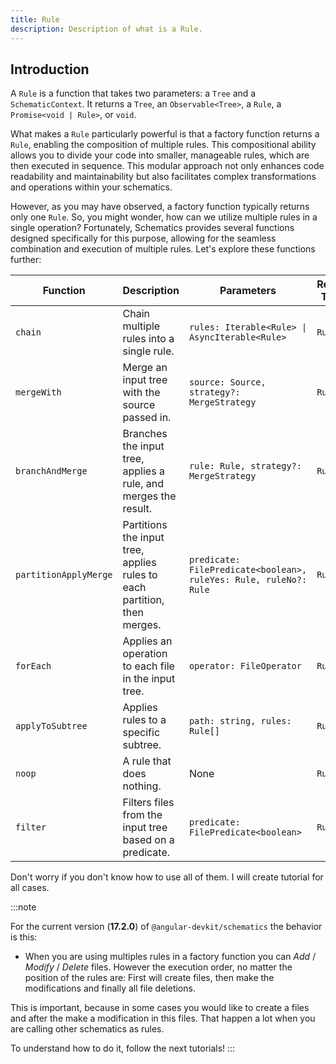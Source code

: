 ```yaml
---
title: Rule
description: Description of what is a Rule.
---
```


## Introduction

A `Rule` is a function that takes two parameters: a `Tree` and a `SchematicContext`. It returns a `Tree`, an `Observable<Tree>`, a `Rule`, a `Promise<void | Rule>`, or `void`.

What makes a `Rule` particularly powerful is that a factory function returns a `Rule`, enabling the composition of multiple rules. This compositional ability allows you to divide your code into smaller, manageable rules, which are then executed in sequence. This modular approach not only enhances code readability and maintainability but also facilitates complex transformations and operations within your schematics.

However, as you may have observed, a factory function typically returns only one `Rule`. So, you might wonder, how can we utilize multiple rules in a single operation? Fortunately, Schematics provides several functions designed specifically for this purpose, allowing for the seamless combination and execution of multiple rules. Let's explore these functions further:

| Function             | Description                                                                | Parameters                                             | Return Type |
|----------------------|----------------------------------------------------------------------------|--------------------------------------------------------|-------------|
| `chain`              | Chain multiple rules into a single rule.                                   | `rules: Iterable<Rule> \| AsyncIterable<Rule>`         | `Rule`      |
| `mergeWith`          | Merge an input tree with the source passed in.                             | `source: Source, strategy?: MergeStrategy`             | `Rule`      |
| `branchAndMerge`     | Branches the input tree, applies a rule, and merges the result.            | `rule: Rule, strategy?: MergeStrategy`                 | `Rule`      |
| `partitionApplyMerge`| Partitions the input tree, applies rules to each partition, then merges.  | `predicate: FilePredicate<boolean>, ruleYes: Rule, ruleNo?: Rule` | `Rule` |
| `forEach`            | Applies an operation to each file in the input tree.                       | `operator: FileOperator`                               | `Rule`      |
| `applyToSubtree`     | Applies rules to a specific subtree.                                       | `path: string, rules: Rule[]`                          | `Rule`      |
| `noop`               | A rule that does nothing.                                                  | None                                                   | `Rule`      |
| `filter`             | Filters files from the input tree based on a predicate.                    | `predicate: FilePredicate<boolean>`                    | `Rule`      |

Don't worry if you don't know how to use all of them. I will create tutorial for all cases.

:::note

For the current version (**17.2.0**)  of `@angular-devkit/schematics` the behavior is this:

- When you are using multiples rules in a factory function you can *Add* / *Modify* / *Delete* files. However the execution order, no matter the position of the rules are: First will create files, then make the modifications and finally all file deletions.

This is important, because in some cases you would like to create a files and after the make a modification in this files. That happen a lot when you are calling other schematics as rules.

To understand how to do it, follow the next tutorials!
:::

